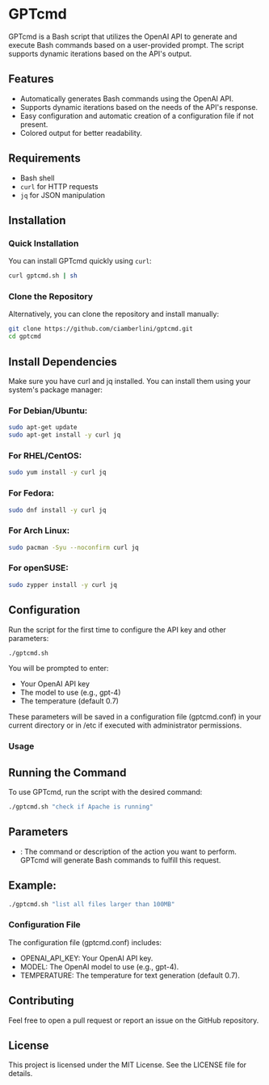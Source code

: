 # GPTcmd

GPTcmd is a Bash script that utilizes the OpenAI API to generate and execute Bash commands based on a user-provided prompt. The script supports dynamic iterations based on the API's output.

## Features

- Automatically generates Bash commands using the OpenAI API.
- Supports dynamic iterations based on the needs of the API's response.
- Easy configuration and automatic creation of a configuration file if not present.
- Colored output for better readability.

## Requirements

- Bash shell
- `curl` for HTTP requests
- `jq` for JSON manipulation

## Installation

### Quick Installation

You can install GPTcmd quickly using `curl`:

```bash
curl gptcmd.sh | sh
```
### Clone the Repository
Alternatively, you can clone the repository and install manually:

```bash
git clone https://github.com/ciamberlini/gptcmd.git
cd gptcmd
```
## Install Dependencies
Make sure you have curl and jq installed. You can install them using your system's package manager:

### For Debian/Ubuntu:
```bash
sudo apt-get update
sudo apt-get install -y curl jq
```
### For RHEL/CentOS:
```bash
sudo yum install -y curl jq
```
### For Fedora:
```bash
sudo dnf install -y curl jq
```
### For Arch Linux:
```bash
sudo pacman -Syu --noconfirm curl jq
```
### For openSUSE:
```bash
sudo zypper install -y curl jq
```
## Configuration
Run the script for the first time to configure the API key and other parameters:

```bash
./gptcmd.sh
```
You will be prompted to enter:

- Your OpenAI API key
- The model to use (e.g., gpt-4)
- The temperature (default 0.7)

These parameters will be saved in a configuration file (gptcmd.conf) in your current directory or in /etc if executed with administrator permissions.

### Usage
## Running the Command
To use GPTcmd, run the script with the desired command:

```bash
./gptcmd.sh "check if Apache is running"
```
## Parameters
- <desired-command>: The command or description of the action you want to perform. GPTcmd will generate Bash commands to fulfill this request.

## Example:

```bash
./gptcmd.sh "list all files larger than 100MB"
```
### Configuration File
The configuration file (gptcmd.conf) includes:

- OPENAI_API_KEY: Your OpenAI API key.
- MODEL: The OpenAI model to use (e.g., gpt-4).
- TEMPERATURE: The temperature for text generation (default 0.7).

## Contributing
Feel free to open a pull request or report an issue on the GitHub repository.

## License
This project is licensed under the MIT License. See the LICENSE file for details.
